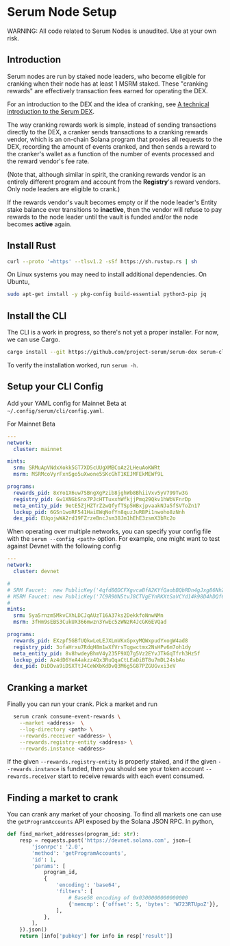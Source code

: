 # Serum Node Setup

WARNING: All code related to Serum Nodes is unaudited. Use at your own risk.

## Introduction

Serum nodes are run by staked node leaders, who become eligible for cranking
when their node has at least 1 MSRM staked. These "cranking rewards"
are effectively transaction fees earned for operating the DEX.

For an introduction to the DEX and the idea of cranking, see
[A technical introduction to the Serum DEX](https://docs.google.com/document/d/1isGJES4jzQutI0GtQGuqtrBUqeHxl_xJNXdtOv4SdII/edit).

The way cranking rewards work is simple, instead of sending transactions directly to the DEX,
a cranker sends transactions to a cranking rewards vendor, which is an on-chain
Solana program that proxies all requests to the DEX, recording the amount of events
cranked, and then sends a reward to the cranker's wallet as a function of the number
of events processed and the reward vendor's fee rate.

(Note that, although similar in spirit, the cranking rewards vendor is an entirely different
program and account from the **Registry**'s reward vendors. Only node leaders are eligible
to crank.)

If the rewards vendor's vault becomes empty or if the node leader's Entity stake
balance ever transitions to **inactive**, then the vendor will refuse to pay
rewards to the node leader until the vault is funded and/or the node becomes **active** again.

## Install Rust

```bash
curl --proto '=https' --tlsv1.2 -sSf https://sh.rustup.rs | sh
```

On Linux systems you may need to install additional dependencies. On Ubuntu,

```bash
sudo apt-get install -y pkg-config build-essential python3-pip jq
```

## Install the CLI

The CLI is a work in progress, so there's not yet a proper installer.
For now, we can use Cargo.

```bash
cargo install --git https://github.com/project-serum/serum-dex serum-cli
```

To verify the installation worked, run `serum -h`.

## Setup your CLI Config

Add your YAML config for Mainnet Beta at `~/.config/serum/cli/config.yaml`.

For Mainnet Beta

```yaml
---
network:
  cluster: mainnet

mints:
  srm: SRMuApVNdxXokk5GT7XD5cUUgXMBCoAz2LHeuAoKWRt
  msrm: MSRMcoVyrFxnSgo5uXwone5SKcGhT1KEJMFEkMEWf9L

programs:
  rewards_pid: 8xYo1X6uw7SBngXgPzib8jghWb8BhiiVxv5yV799Tw3G
  registry_pid: Gw1XNGbSnx7PJcHTTuxxhWfkjjPmq29Qkv1hWbVFnrDp
  meta_entity_pid: 9etE5ZjHZTrZ2wQfyfTSp5WBxjpvaakNJa5fSVToZn17
  lockup_pid: 6GSn1woRF541HaiEWqNofYn8quzJuRBPi1nwoho8zNnh
  dex_pid: EUqojwWA2rd19FZrzeBncJsm38Jm1hEhE3zsmX3bRc2o
```

When operating over multiple networks, you can specify your config file with the
`serum --config <path>` option. For example, one might want to test
against Devnet with the following config

```yaml
---
network:
  cluster: devnet

#
# SRM Faucet:  new PublicKey('4qfd8QDCFXgvcaBfA2KYfQaobBQbRDn4gJxg86NhZRgD')
# MSRM Faucet: new PublicKey('7C9R9UN5tvJ8CTVgEYnRKXtSaVCYd14k98D4hDQf6gT7')
#
mints:
  srm: 5ya5rnzm5MkvCXhLDCJqAUzT16A37ks2DekkfoNnwNMn
  msrm: 3fHm9sEBS3CukUX366mwzn3YwEc5zWNzR4JcGK6EVQad

programs:
  rewards_pid: EXzpf5GBfUQkwLeLEJXLmVKxGpxyMQWxpudYxogW4ad8
  registry_pid: 3ofaHrxu7RdqH8m1wXfVrsTqgwctmx2NsHPv6m7oh1dy
  meta_entity_pid: 8v8hwdeyBhmV4y235F9XQ7g5Vz2EYvJTkGqTfrh3Hz5f
  lockup_pid: Az4dD6YeA4akzz4Qx3RuQqaCtLEaDiBT8u7mDL24sbAu
  dex_pid: DiDDva9iDSXTtJ4CeWXbKdDvQ3M6g5G87PZGUGvxi3eV
```

## Cranking a market

Finally you can run your crank. Pick a market and run

```bash
  serum crank consume-event-rewards \
    --market <address>  \
    --log-directory <path> \
    --rewards.receiver <address> \
    --rewards.registry-entity <address> \
    --rewards.instance <address>
```

If the given `--rewards.registry-entity` is properly staked, and if the given
`--rewards.instance` is funded, then you should see your token account
`--rewards.receiver` start to receive rewards with each event consumed.

## Finding a market to crank

You can crank any market of your choosing. To find all markets one can use the `getProgramAccounts`
API exposed by the Solana JSON RPC. In python,

```python
def find_market_addresses(program_id: str):
    resp = requests.post('https://devnet.solana.com', json={
        'jsonrpc': '2.0',
        'method': 'getProgramAccounts',
        'id': 1,
        'params': [
            program_id,
            {
                'encoding': 'base64',
                'filters': [
                    # Base58 encoding of 0x0300000000000000
                    {'memcmp': {'offset': 5, 'bytes': 'W723RTUpoZ'}},
                ],
            },
        ],
    }).json()
    return [info['pubkey'] for info in resp['result']]
```
